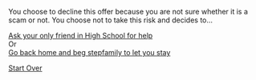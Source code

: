You choose to decline this offer because you are not sure whether it is a scam or not. You choose not to take this risk and decides to...

[Ask your only friend in High School for help](friend.md)  
Or  
[Go back home and beg stepfamily to let you stay](step-family.md)

[Start Over](../kicked-out.md)